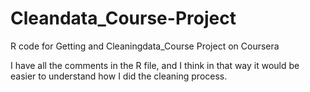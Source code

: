 Cleandata_Course-Project
========================

R code for Getting and Cleaningdata_Course Project on Coursera

I have all the comments in the R file, and I think in that way it would be easier to understand how I did the cleaning process.

